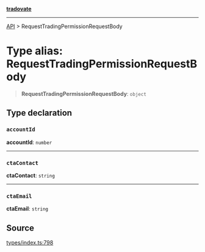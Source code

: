 [**tradovate**](../README.md)

***

[API](../API.md) > RequestTradingPermissionRequestBody

# Type alias: RequestTradingPermissionRequestBody

> **RequestTradingPermissionRequestBody**: `object`

## Type declaration

### `accountId`

**accountId**: `number`

***

### `ctaContact`

**ctaContact**: `string`

***

### `ctaEmail`

**ctaEmail**: `string`

## Source

[types/index.ts:798](https://github.com/cgilly2fast/tradovate-typescript/blob/b1caea5/src/types/index.ts#L798)
